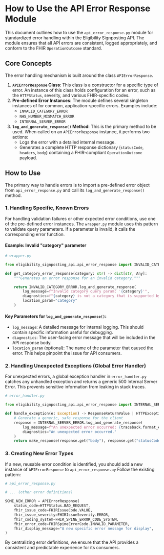 # How to Use the API Error Response Module

This document outlines how to use the `api_error_response.py` module for standardized error handling within the Eligibility Signposting API. The module ensures that all API errors are consistent, logged appropriately, and conform to the FHIR `OperationOutcome` standard.

## Core Concepts

The error handling mechanism is built around the class `APIErrorResponse`.

1. **`APIErrorResponse` Class**: This class is a constructor for a specific type of error. An instance of this class holds configuration for an error, such as the `HTTPStatus`, severity, and various FHIR-specific codes.
2. **Pre-defined Error Instances**: The module defines several singleton instances of for common, application-specific errors. Examples include:
    - `INVALID_CATEGORY_ERROR`
    - `NHS_NUMBER_MISMATCH_ERROR`
    - `INTERNAL_SERVER_ERROR`
3. **`log_and_generate_response()` Method**: This is the primary method to be used. When called on an `APIErrorResponse` instance, it performs two actions:
    - Logs the error with a detailed internal message.
    - Generates a complete HTTP response dictionary (`statusCode`, `headers`, `body`) containing a FHIR-compliant `OperationOutcome` payload.

## How to Use

The primary way to handle errors is to import a pre-defined error object from `api_error_response.py` and call its `log_and_generate_response()` method.

### 1. Handling Specific, Known Errors

For handling validation failures or other expected error conditions, use one of the pre-defined error instances.
The `wrapper.py` module uses this pattern to validate query parameters. If a parameter is invalid, it calls the corresponding error function.

#### Example: Invalid "category" parameter

``` python
# wrapper.py

from eligibility_signposting_api.api_error_response import INVALID_CATEGORY_ERROR

def get_category_error_response(category: str) -> dict[str, Any]:
    """Generates an error response for an invalid category."""

    return INVALID_CATEGORY_ERROR.log_and_generate_response(
        log_message=f"Invalid category query param: '{category}'",
        diagnostics=f"{category} is not a category that is supported by the API",
        location_param="category"
    )
```

#### Key Parameters for `log_and_generate_response()`:

- `log_message`: A detailed message for internal logging. This should contain specific information useful for debugging.
- `diagnostics`: The user-facing error message that will be included in the API response body.
- `location_param` (optional): The name of the parameter that caused the error. This helps pinpoint the issue for API consumers.

### 2. Handling Unexpected Exceptions (Global Error Handler)

For unexpected errors, a global exception handler in `error_handler.py` catches any unhandled exception and returns a generic 500 Internal Server Error. This prevents sensitive information from leaking in stack traces.

``` python
# error_handler.py

from eligibility_signposting_api.api_error_response import INTERNAL_SERVER_ERROR

def handle_exception(e: Exception) -> ResponseReturnValue | HTTPException:
    # Generate a generic, safe response for the client
    response = INTERNAL_SERVER_ERROR.log_and_generate_response(
        log_message=f"An unexpected error occurred: {traceback.format_exception(e)}",
        diagnostics="An unexpected error occurred."
    )
    return make_response(response.get("body"), response.get("statusCode"), response.get("headers"))
```

### 3. Creating New Error Types

If a new, reusable error condition is identified, you should add a new instance of `APIErrorResponse` to `api_error_response.py`
Follow the existing pattern:

``` python
# api_error_response.py

# ... (other error definitions)

SOME_NEW_ERROR = APIErrorResponse(
    status_code=HTTPStatus.BAD_REQUEST,
    fhir_issue_code=FHIRIssueCode.VALUE,
    fhir_issue_severity=FHIRIssueSeverity.ERROR,
    fhir_coding_system=FHIR_SPINE_ERROR_CODE_SYSTEM,
    fhir_error_code=FHIRSpineErrorCode.INVALID_PARAMETER,
    fhir_display_message="A new specific error message for display",
)
```

By centralizing error definitions, we ensure that the API provides a consistent and predictable experience for its consumers.
